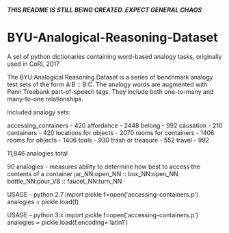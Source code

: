 *****THIS README IS STILL BEING CREATED. EXPECT GENERAL CHAOS*****

# BYU-Analogical-Reasoning-Dataset
A set of python dictionaries containing word-based analogy tasks, originally used in CoRL 2017

The BYU Analogical Reasoning Dataset is a series of benchmark analogy test sets of the form A:B :: B:C.
The analogy words are augmented with Penn Treebank part-of-speech tags. They include both one-to-many and many-to-one relationships.

Included analogy sets:

accessing_containers - 420
affordance - 2448
belong - 992
causation - 210
containers - 420
locations for objects - 2070
rooms for containers - 1406
rooms for objects - 1406
tools - 930
trash or treasure - 552
travel - 992

11,846 analogies total


90 analogies - measures ability to determine how best to access the contents of a container
jar_NN:open_NN :: box_NN:open_NN
bottle_NN:pour_VB :: faucet_NN:turn_NN

USAGE - python 2.7
import pickle
f=open('accessing-containers.p')
analogies = pickle.load(f)

USAGE - python 3.x
import pickle
f=open('accessing-containers.p')
analogies = pickle.load(f,encoding='latin1')
